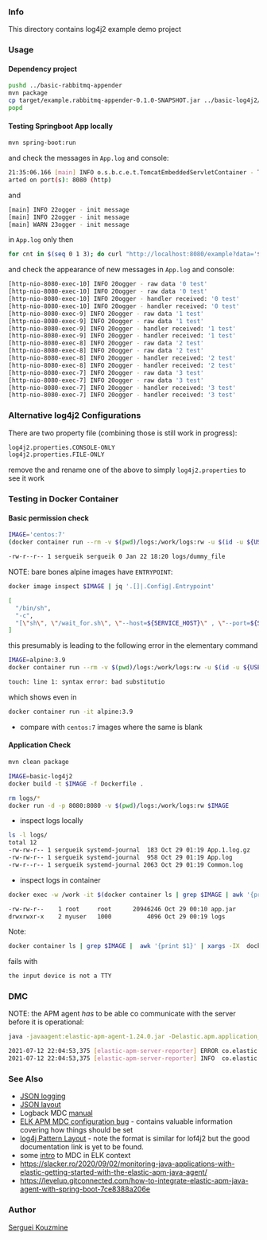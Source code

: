 ### Info

This directory contains log4j2 example demo project

### Usage

#### Dependency project
```sh
pushd ../basic-rabbitmq-appender
mvn package
cp target/example.rabbitmq-appender-0.1.0-SNAPSHOT.jar ../basic-log4j2/src/main/resources/
popd
```
#### Testing Springboot App locally


```sh
mvn spring-boot:run
```
and check the messages in `App.log` and console:
```sh
21:35:06.166 [main] INFO o.s.b.c.e.t.TomcatEmbeddedServletContainer - Tomcat st
arted on port(s): 8080 (http)
```
and
```sh
[main] INFO 22ogger - init message
[main] INFO 22ogger - init message
[main] WARN 23ogger - init message
```
in `App.log` only
then
```sh
for cnt in $(seq 0 1 3); do curl "http://localhost:8080/example?data='${cnt}+test'"; done
```
and check the appearance of new messages in `App.log` and console:
```sh
[http-nio-8080-exec-10] INFO 20ogger - raw data '0 test'
[http-nio-8080-exec-10] INFO 20ogger - raw data '0 test'
[http-nio-8080-exec-10] INFO 20ogger - handler received: '0 test'
[http-nio-8080-exec-10] INFO 20ogger - handler received: '0 test'
[http-nio-8080-exec-9] INFO 20ogger - raw data '1 test'
[http-nio-8080-exec-9] INFO 20ogger - raw data '1 test'
[http-nio-8080-exec-9] INFO 20ogger - handler received: '1 test'
[http-nio-8080-exec-9] INFO 20ogger - handler received: '1 test'
[http-nio-8080-exec-8] INFO 20ogger - raw data '2 test'
[http-nio-8080-exec-8] INFO 20ogger - raw data '2 test'
[http-nio-8080-exec-8] INFO 20ogger - handler received: '2 test'
[http-nio-8080-exec-8] INFO 20ogger - handler received: '2 test'
[http-nio-8080-exec-7] INFO 20ogger - raw data '3 test'
[http-nio-8080-exec-7] INFO 20ogger - raw data '3 test'
[http-nio-8080-exec-7] INFO 20ogger - handler received: '3 test'
[http-nio-8080-exec-7] INFO 20ogger - handler received: '3 test'
```
### Alternative log4j2 Configurations

There are two property file (combining those is still work in progress):

```sh
log4j2.properties.CONSOLE-ONLY
log4j2.properties.FILE-ONLY
```
remove the and rename one of the above to simply `log4j2.properties` to see it work


### Testing in Docker Container
#### Basic permission check


```sh
IMAGE='centos:7'
(docker container run --rm -v $(pwd)/logs:/work/logs:rw -u $(id -u ${USER}):$(id -g ${USER}) $IMAGE touch /work/logs/dummy_file ) ; ls -l logs/dummy_file
```
```sh
-rw-r--r-- 1 sergueik sergueik 0 Jan 22 18:20 logs/dummy_file
```
NOTE: bare bones alpine images have `ENTRYPOINT`:

```sh
docker image inspect $IMAGE | jq '.[]|.Config|.Entrypoint'
```
```sh
[
  "/bin/sh",
  "-c",
  "[\"sh\", \"/wait_for.sh\", \"--host=${SERVICE_HOST}\" , \"--port=${SERVICE_\tPORT}\", \"--timeout=${TIMEOUT}\"]"
]

```
this presumably is leading to the following error in the elementary command
```sh
IMAGE=alpine:3.9
docker container run --rm -v $(pwd)/logs:/work/logs:rw -u $(id -u ${USER}):$(id -g ${USER}) $IMAGE touch /work/logs/dummy_file
```
```sh
touch: line 1: syntax error: bad substitutio
```
which shows even in
		
```sh
docker container run -it alpine:3.9
```
- compare with `centos:7` images where the same is blank
#### Application Check

```sh
mvn clean package
```
```sh
IMAGE=basic-log4j2
docker build -t $IMAGE -f Dockerfile .
```
```sh
rm logs/*
docker run -d -p 8080:8080 -v $(pwd)/logs:/work/logs:rw $IMAGE
```
* inspect logs locally
```sh
ls -l logs/
total 12
-rw-rw-r-- 1 sergueik systemd-journal  183 Oct 29 01:19 App.1.log.gz
-rw-rw-r-- 1 sergueik systemd-journal  958 Oct 29 01:19 App.log
-rw-r--r-- 1 sergueik systemd-journal 2063 Oct 29 01:19 Common.log
```
* inspect logs in container
```sh
docker exec -w /work -it $(docker container ls | grep $IMAGE | awk '{print $1}' ) sh -c 'ls -l '
```
```sh
-rw-rw-r--    1 root     root      20946246 Oct 29 00:10 app.jar
drwxrwxr-x    2 myuser   1000          4096 Oct 29 00:19 logs

```
Note:
```sh
docker container ls | grep $IMAGE |  awk '{print $1}' | xargs -IX  docker exec -w '/work' -it X sh
```
fails with
```sh
the input device is not a TTY
```
### DMC

NOTE: the APM agent *has* to be able co communicate with the server before it is operational:
```sh
java -javaagent:elastic-apm-agent-1.24.0.jar -Delastic.apm.application_packages=example -Delastic.apm.enable_log_correlation=true -jar target/example.log4j2.jar 
```
```sh
2021-07-12 22:04:53,375 [elastic-apm-server-reporter] ERROR co.elastic.apm.agent.report.IntakeV2ReportingEventHandler - Failed to handle event of type JSON_WRITER with this error: Connection refused (Connection refused)
2021-07-12 22:04:53,375 [elastic-apm-server-reporter] INFO  co.elastic.apm.agent.report.IntakeV2ReportingEventHandler - Backing off for 36 seconds (+/-10%)

```
### See Also

 * [JSON logging](https://www.baeldung.com/java-log-json-output)
 * [JSON layout](https://stackoverflow.com/questions/39590365/print-stacktrace-with-log4j2-in-json-with-jsonlayout-in-a-single-line)
 * Logback MDC [manual](http://logback.qos.ch/manual/mdc.html)
 * [ELK APM MDC configuration bug](https://github.com/elastic/apm-agent-java/issues/499) - contains valuable information covering how things should be set
 * [log4j Pattern Layout](http://logging.apache.org/log4j/1.2/apidocs/org/apache/log4j/PatternLayout.html) - note the format is similar for lof4j2 but the good documentation link is yet to be found.
 * some [intro](https://blog.frankel.ch/logging-additional-metadata/) to MDC in ELK context
 * https://slacker.ro/2020/09/02/monitoring-java-applications-with-elastic-getting-started-with-the-elastic-apm-java-agent/
 * https://levelup.gitconnected.com/how-to-integrate-elastic-apm-java-agent-with-spring-boot-7ce8388a206e

### Author

[Serguei Kouzmine](kouzmine_serguei@yahoo.com)

